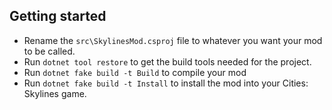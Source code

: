 ## Getting started

- Rename the `src\SkylinesMod.csproj` file to whatever you want your mod to be called.
- Run `dotnet tool restore` to get the build tools needed for the project.
- Run `dotnet fake build -t Build` to compile your mod
- Run `dotnet fake build -t Install` to install the mod into your Cities: Skylines game.